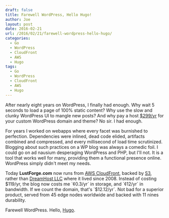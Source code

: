 ```yaml
---
draft: false
title: Farewell WordPress, Hello Hugo! 
author: Joe
layout: post
date: 2016-02-21
url: /2016/02/21/farewell-wordpress-hello-hugo/
categories:
  - Go
  - WordPress
  - CloudFront
  - AWS
  - Hugo
tags:
  - Go
  - WordPress
  - CloudFront
  - AWS
  - Hugo
---
```


After nearly eight years on WordPress, I finally had enough. Why wait 5 seconds to load a page of 100% static content? Why use the slow and clunky WordPress UI to mangle new posts? And why pay a host [$299/yr][3] for your custom WordPress domain and theme? No sir. I had enough.

For years I worked on webapps where every facet was burnished to perfection. Dependencies were inlined, dead code elided, artifacts combined and compressed, and every millisecond of load time scrutinized. Blogging about such practices on a WP blog was always a comedic foil. I could go on ad nausium desperaging WordPress and PHP, but I'll not. It is a tool that works well for many, providing them a functional presence online. WordPress simply didn't meet my needs.

Today **LustForge.com** now runs from [AWS CloudFront][1], backed by [S3][4], rather than [DreamHost LLC][2] where it lived since 2008. Instead of costing $119/yr, the blog now costs me `¢0.3/yr` in storage, and `¢12/yr` in bandwidth. If we count the domain, that's `$12.12/yr`. Not bad for a superior product, served from 45 edge nodes worldwide and backed with 11 nines durability.

Farewell WordPress. Hello, [Hugo][5].

 [1]: https://aws.amazon.com/cloudfront/
 [2]: https://www.dreamhost.com/
 [3]: https://store.wordpress.com/plans/
 [4]: https://aws.amazon.com/s3/
 [5]: https://gohugo.io/
